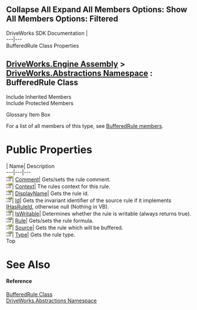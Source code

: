 Collapse All Expand All Members Options: Show All  Members Options: Filtered   
---  
DriveWorks SDK Documentation  |   
---|---  
BufferedRule Class Properties   
  
[DriveWorks.Engine Assembly](topic2156.md) > [DriveWorks.Abstractions Namespace](topic5939.md) : BufferedRule Class  
---  
  
Include Inherited Members    
Include Protected Members    


Glossary Item Box

For a list of all members of this type, see [BufferedRule members](topic6018.md).

# Public Properties

| Name| Description  
---|---|---  
![Public Property](dotnetimages/publicProperty.gif)| [Comment](topic6027.md)| Gets/sets the rule comment.   
![Public Property](dotnetimages/publicProperty.gif)| [Context](topic6028.md)| The rules context for this rule.   
![Public Property](dotnetimages/publicProperty.gif)| [DisplayName](topic6029.md)| Gets the rule id.   
![Public Property](dotnetimages/publicProperty.gif)| [Id](topic6030.md)| Gets the invariant identifier of the source rule if it implements [IHasRuleId](topic5957.md), otherwise null (Nothing in VB).   
![Public Property](dotnetimages/publicProperty.gif)| [IsWritable](topic6031.md)| Determines whether the rule is writable (always returns true).   
![Public Property](dotnetimages/publicProperty.gif)| [Rule](topic6032.md)| Gets/sets the rule formula.   
![Public Property](dotnetimages/publicProperty.gif)| [Source](topic6033.md)| Gets the rule which will be buffered.   
![Public Property](dotnetimages/publicProperty.gif)| [Type](topic6034.md)| Gets the rule type.   
Top

# See Also

#### Reference

[BufferedRule Class](topic6017.md)   
[DriveWorks.Abstractions Namespace](topic5939.md)


